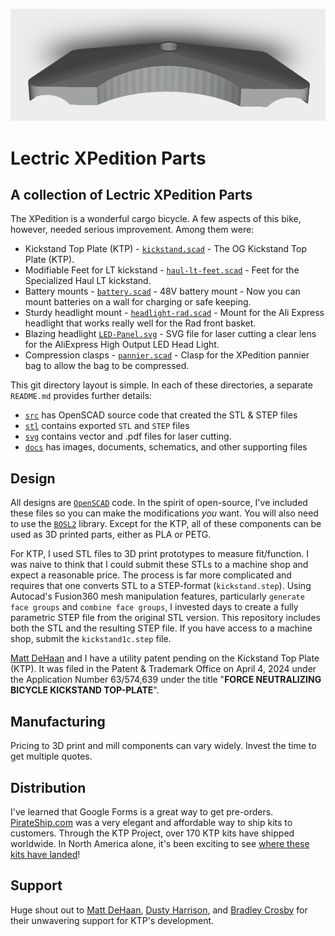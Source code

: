 ![](./docs/kickstand.png)
# Lectric XPedition Parts

## A collection of Lectric XPedition Parts
The XPedition is a wonderful cargo bicycle.  A few aspects of this bike, however, needed serious improvement.  Among them were:

  * Kickstand Top Plate (KTP) - [<code>kickstand.scad</code>](https://github.com/fpgirard/xpedition/blob/main/stl/kickstand.stl) - The OG Kickstand Top Plate (KTP).
  * Modifiable Feet for LT kickstand - [<code>haul-lt-feet.scad</code>](https://github.com/fpgirard/xpedition/blob/main/stl/haul-lt-feet20.stl) - Feet for the Specialized Haul LT kickstand.
  * Battery mounts - [<code>battery.scad</code>](https://github.com/fpgirard/xpedition/blob/main/stl/battery.stl) - 48V battery mount - Now you can mount batteries on a wall for charging or safe keeping.
  * Sturdy headlight mount - [<code>headlight-rad.scad</code>](https://github.com/fpgirard/xpedition/blob/main/stl/headlight-rad.stl) - Mount for the Ali Express headlight that works really well for the Rad front basket.
  * Blazing headlight [<code>LED-Panel.svg</code>](https://github.com/fpgirard/xpedition/blob/main/svg/LED-Panel.svg) - SVG file for laser cutting a clear lens for the AliExpress High Output LED Head Light.
  * Compression clasps - [<code>pannier.scad</code>](https://github.com/fpgirard/xpedition/blob/main/stl/pannier.stl) - Clasp for the XPedition pannier bag to allow the bag to be compressed.

This git directory layout is simple. In each of these directories, a separate <code>README.md</code> provides further details:
  * [<code>src</code>](https://github.com/fpgirard/xpedition/tree/main/src) has OpenSCAD source code that created the STL & STEP files
  * [<code>stl</code>](https://github.com/fpgirard/xpedition/tree/main/stl) contains exported <code>STL</code> and <code>STEP</code> files
  * [<code>svg</code>](https://github.com/fpgirard/xpedition/tree/main/svg) contains vector and .pdf files for laser cutting.
  * [<code>docs</code>](https://github.com/fpgirard/xpedition/tree/main/docs) has images, documents, schematics, and other supporting files

## Design
All designs are [<code>OpenSCAD</code>](https://openscad.org/) code. In the spirit of open-source, I've included these files so you can make the modifications _you_ want.  You will also need to use the [<code>BOSL2</code>](https://github.com/BelfrySCAD/BOSL2) library.  Except for the KTP, all of these components can be used as 3D printed parts, either as PLA or PETG.

For KTP, I used STL files to 3D print prototypes to measure fit/function. I was naive to think that I could submit these STLs to a machine shop and expect a reasonable price. The process is far more complicated and requires that one converts STL to a STEP-format (<code>kickstand.step</code>).   Using Autocad's Fusion360 mesh manipulation features, particularly <code>generate face groups</code> and <code>combine face groups</code>, I invested days to create a fully parametric STEP file from the original STL version. This repository includes both the STL and the resulting STEP file.  If you have access to a machine shop, submit the <code>kickstand1c.step</code> file.

[Matt DeHaan](https://www.facebook.com/matthew.alan.393) and I have a utility patent pending on the Kickstand Top Plate (KTP).   It was filed in the Patent & Trademark Office on April 4, 2024 under the Application Number 63/574,639 under the title "**FORCE NEUTRALIZING BICYCLE KICKSTAND TOP-PLATE**".

## Manufacturing
Pricing to 3D print and mill components can vary widely. Invest the time to get multiple quotes.

## Distribution
I've learned that Google Forms is a great way to get pre-orders.  [PirateShip.com](https://www.pirateship.com/) was a very elegant and affordable way to ship kits to customers.  Through the KTP Project, over 170 KTP kits have shipped worldwide.  In North America alone, it's been exciting to see [where these kits have landed](https://www.google.com/maps/d/edit?mid=1j4f2kwrzCzY-WC6AkdaDrvElPkuhrJU&usp=sharing)!

## Support
Huge shout out to [Matt DeHaan](https://www.facebook.com/matthew.alan.393), [Dusty Harrison](https://www.facebook.com/nosirrah.nitsud.leahcim), and [Bradley Crosby](https://www.facebook.com/bradleycrosby) for their unwavering support for KTP's development. 
